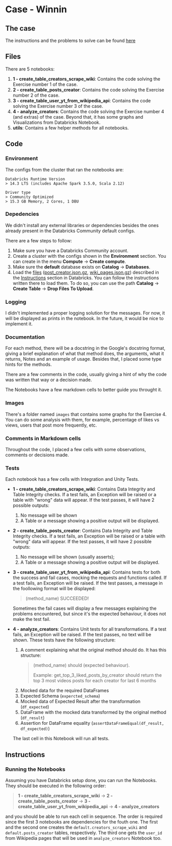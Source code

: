 # Case - Winnin

## The case

The instructions and the problems to solve can be found [here](https://github.com/winnin/desafio_dataeng/blob/main/README.md)

## Files

There are 5 notebooks:

1. **1 - create_table_creators_scrape_wiki**: Contains the code solving the Exercise number 1 of the case.
2. **2 - create_table_posts_creator**: Contains the code solving the Exercise number 2 of the case.
3. **3 - create_table_user_yt_from_wikipedia_api**: Contains the code solving the Exercise number 3 of the case.
4. **4 - analyze_creators**: Contains the code solving the Exercise number 4 (and extras) of the case. Beyond that, it has some graphs and Visualizations from Databricks Notebook. 
5. **utils**: Contains a few helper methods for all notebooks.

## Code

### Environment

The configs from the cluster that ran the notebooks are:

    Databricks Runtime Version
    > 14.3 LTS (includes Apache Spark 3.5.0, Scala 2.12)

    Driver type
    > Community Optimized
    > 15.3 GB Memory, 2 Cores, 1 DBU

### Depedencies

We didn't install any external libraries or dependencies besides the ones already present in the Databricks Community default configs.

There are a few steps to follow:

1. Make sure you have a Databricks Community account.
2. Create a cluster with the configs shown in the **Environment** section. You can create in the menu **Compute** -> **Create compute**.
3. Make sure the **default** database exists on **Catalog** -> **Databases**.
4. Load the [files](https://github.com/winnin/desafio_dataeng/tree/main) ([post_creator.json.gz](https://github.com/winnin/desafio_dataeng/blob/main/posts_creator.json.gz), [wiki_pages.json.gz](https://github.com/winnin/desafio_dataeng/blob/main/wiki_pages.json.gz)) described in the [Instructions](https://github.com/winnin/desafio_dataeng/blob/main/README.md#instru%C3%A7%C3%B5es) section in Databricks. You can follow the instructions written there to load them. To do so, you can use the path **Catalog** -> **Create Table** -> **Drop Files To Upload**.




### Logging

I didn't implemented a proper logging solution for the messages. For now, it will be displayed as prints in the notebook. In the future, it would be nice to implement it.

### Documentation

For each method, there will be a docstring in the Google's docstring format, giving a brief explanation of what that method does, the arguments, what it returns, Notes and an example of usage. Besides that, I placed some type hints for the methods.

There are a few comments in the code, usually giving a hint of why the code was written that way or a decision made.

The Notebooks have a few markdown cells to better guide you throught it.

### Images

There's a folder named `images` that contains some graphs for the Exercise 4. You can do some analysis with them, for example, percentage of likes vs views, users that post more frequently, etc.

### Comments in Markdown cells

Throughout the code, I placed a few cells with some observations, comments or decisions made.

### Tests

Each notebook has a few cells with Integration and Unity Tests.

* **1 - create_table_creators_scrape_wiki**: Contains Data Integrity and Table Integrity checks. If a test fails, an Exception will be raised or a table with "wrong" data will appear. If the test passes, it will have 2 possible outputs:
    1. No message will be shown
    2. A Table or a message showing a positive output will be displayed.  
* **2 - create_table_posts_creator**: Contains Data Integrity and Table Integrity checks. If a test fails, an Exception will be raised or a table with "wrong" data will appear. If the test passes, it will have 2 possible outputs:
    1. No message will be shown (usually asserts);
    2. A Table or a message showing a positive output will be displayed.
* **3 - create_table_user_yt_from_wikipedia_api**: Contains tests for both the success and fail cases, mocking the requests and functions called. If a test fails, an Exception will be raised. If the test passes, a message in the foollowing format will be displayed:
    > (method_name) SUCCEEDED!

    Sometimes the fail cases will display a few messages explaining the problems encountered, but since it's the expected behaviour, it does not make the test fail.
* **4 - analyze_creators**: Contains Unit tests for all transformations. If a test fails, an Exception will be raised. If the test passes, no text will be shown. These tests have the following structure:
    1. A comment explaining what the original method should do. It has this structure:
        >(method_name) should (expected behaviour).
        >
        > Example: get_top_3_liked_posts_by_creator should return the top 3 most videos posts for each creator for last 6 months
    2. Mocked data for the required DataFrames
    3. Expected Schema (`expercted_schema`)
    4. Mocked data of Expected Result after the transformation (`df_expected`)
    5. DataFrame with the mocked data transformed by the original method (`df_result`)
    6. Assertion for DataFrame equality (`assertDataFrameEqual(df_result, df_expected)`)

    The last cell in this Notebook will run all tests.

## Instructions

### Running the Notebooks

Assuming you have Databricks setup done, you can run the Notebooks. They should be executed in the following order:

>**1 - create_table_creators_scrape_wiki** -> **2 - create_table_posts_creator** -> **3 - create_table_user_yt_from_wikipedia_api** -> **4 - analyze_creators**

and you should be able to run each cell in sequence. The order is required since the first 3 notebooks are dependencies for the fouth one. The first and the second one creates the `default.creators_scrape_wiki` and `default.posts_creator` tables, respectively. The third one gets the `user_id` from Wikipedia pages that will be used in `analyze_creators` Notebook too.